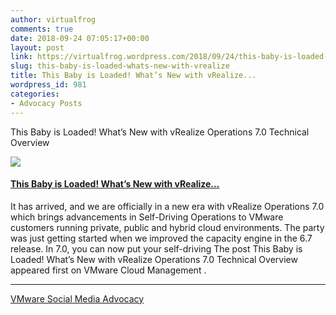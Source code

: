 ```yaml
---
author: virtualfrog
comments: true
date: 2018-09-24 07:05:17+00:00
layout: post
link: https://virtualfrog.wordpress.com/2018/09/24/this-baby-is-loaded-whats-new-with-vrealize/
slug: this-baby-is-loaded-whats-new-with-vrealize
title: This Baby is Loaded! What’s New with vRealize...
wordpress_id: 981
categories:
- Advocacy Posts
---
```


This Baby is Loaded! What’s New with vRealize Operations 7.0 Technical Overview

[![](https://d3utlhu53nfcwz.cloudfront.net/171901/cdnImage/article/c3b02920-dbf0-4435-8991-b8f7d7191afa/?size=Box320)](http://bit.ly/2xGSQHQ)

#### [This Baby is Loaded! What’s New with vRealize...](http://bit.ly/2xGSQHQ)

It has arrived, and we are officially in a new era with vRealize Operations 7.0 which brings advancements in Self-Driving Operations to VMware customers running private, public and hybrid cloud environments. The party was just getting started when we improved the capacity engine in the 6.7 release. In 7.0, you can now put your self-driving The post This Baby is Loaded! What’s New with vRealize Operations 7.0 Technical Overview appeared first on VMware Cloud Management .

* * *

[VMware Social Media Advocacy](http://advocacy.vmware.com)
